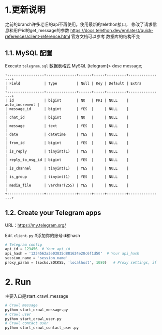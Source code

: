 

# 1.更新说明
之前的branch许多老旧的api不再使用，使用最新的telethon接口，
修改了请求信息和用户id的get_message的参数
https://docs.telethon.dev/en/latest/quick-references/client-reference.html
官方文档可以参考
数据库的结构不变


## 1.1. MySQL 配置

Execute `telegram.sql`
数据表格式
MySQL [telegram]> desc message;
```mysql
+-----------------+--------------+------+-----+---------+----------------+
| Field           | Type         | Null | Key | Default | Extra          |
+-----------------+--------------+------+-----+---------+----------------+
| id              | bigint       | NO   | PRI | NULL    | auto_increment |
| message_id      | bigint       | YES  |     | NULL    |                |
| chat_id         | bigint       | NO   |     | NULL    |                |
| message         | text         | YES  |     | NULL    |                |
| date            | datetime     | YES  |     | NULL    |                |
| from_id         | bigint       | YES  |     | NULL    |                |
| is_reply        | tinyint(1)   | YES  |     | NULL    |                |
| reply_to_msg_id | bigint       | YES  |     | NULL    |                |
| is_channel      | tinyint(1)   | YES  |     | NULL    |                |
| is_group        | tinyint(1)   | YES  |     | NULL    |                |
| media_file      | varchar(255) | YES  |     | NULL    |                |
+-----------------+--------------+------+-----+---------+----------------+

```
## 1.2. Create your Telegram apps

URL：https://my.telegram.org/

Edit `client.py`
#添加你的账号id和hash
```python
# Telegram config
api_id = 123456  # Your api_id
api_hash = '1234562a3e03835d881624e28c6f1d50'  # Your api_hash
session_name = 'session_name'
proxy_param = (socks.SOCKS5, 'localhost', 1080)   # Proxy settings, if you need
```
# 2. Run
主要入口是start_crawl_message
```bash
# Crawl message
python start_crawl_message.py 
# Crawl user
python start_crawl_user.py
# Crawl contact user
python start_crawl_contact_user.py
```
